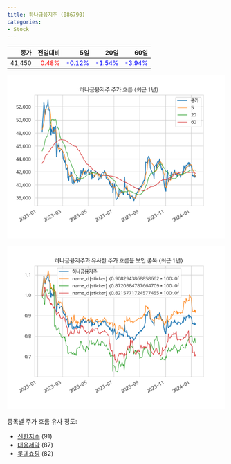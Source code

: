 ```yaml
---
title: 하나금융지주 (086790)
categories:
- Stock
---
```


|종가|전일대비|5일|20일|60일|
|---:|-------:|--:|---:|---:|
|41,450|<span style="color: red">0.48%</span>|<span style="color: blue">-0.12%</span>|<span style="color: blue">-1.54%</span>|<span style="color: blue">-3.94%</span>|


<!-- more -->

![086790](/assets/images/stock/086790.png)

![086790](/assets/images/stock/086790_sim.png)

종목별 주가 흐름 유사 정도:
- [신한지주](/stock/055550/) (91)
- [대웅제약](/stock/069620/) (87)
- [롯데쇼핑](/stock/023530/) (82)
